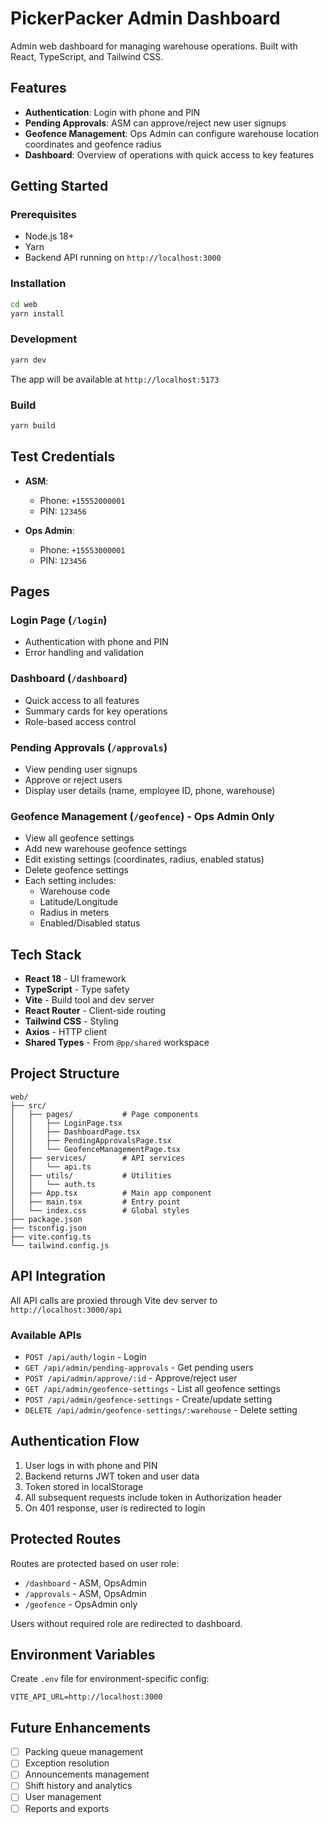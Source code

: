 # PickerPacker Admin Dashboard

Admin web dashboard for managing warehouse operations. Built with React, TypeScript, and Tailwind CSS.

## Features

- **Authentication**: Login with phone and PIN
- **Pending Approvals**: ASM can approve/reject new user signups
- **Geofence Management**: Ops Admin can configure warehouse location coordinates and geofence radius
- **Dashboard**: Overview of operations with quick access to key features

## Getting Started

### Prerequisites

- Node.js 18+
- Yarn
- Backend API running on `http://localhost:3000`

### Installation

```bash
cd web
yarn install
```

### Development

```bash
yarn dev
```

The app will be available at `http://localhost:5173`

### Build

```bash
yarn build
```

## Test Credentials

- **ASM**: 
  - Phone: `+15552000001`
  - PIN: `123456`
  
- **Ops Admin**: 
  - Phone: `+15553000001`
  - PIN: `123456`

## Pages

### Login Page (`/login`)
- Authentication with phone and PIN
- Error handling and validation

### Dashboard (`/dashboard`)
- Quick access to all features
- Summary cards for key operations
- Role-based access control

### Pending Approvals (`/approvals`)
- View pending user signups
- Approve or reject users
- Display user details (name, employee ID, phone, warehouse)

### Geofence Management (`/geofence`) - Ops Admin Only
- View all geofence settings
- Add new warehouse geofence settings
- Edit existing settings (coordinates, radius, enabled status)
- Delete geofence settings
- Each setting includes:
  - Warehouse code
  - Latitude/Longitude
  - Radius in meters
  - Enabled/Disabled status

## Tech Stack

- **React 18** - UI framework
- **TypeScript** - Type safety
- **Vite** - Build tool and dev server
- **React Router** - Client-side routing
- **Tailwind CSS** - Styling
- **Axios** - HTTP client
- **Shared Types** - From `@pp/shared` workspace

## Project Structure

```
web/
├── src/
│   ├── pages/           # Page components
│   │   ├── LoginPage.tsx
│   │   ├── DashboardPage.tsx
│   │   ├── PendingApprovalsPage.tsx
│   │   └── GeofenceManagementPage.tsx
│   ├── services/        # API services
│   │   └── api.ts
│   ├── utils/           # Utilities
│   │   └── auth.ts
│   ├── App.tsx          # Main app component
│   ├── main.tsx         # Entry point
│   └── index.css        # Global styles
├── package.json
├── tsconfig.json
├── vite.config.ts
└── tailwind.config.js
```

## API Integration

All API calls are proxied through Vite dev server to `http://localhost:3000/api`

### Available APIs

- `POST /api/auth/login` - Login
- `GET /api/admin/pending-approvals` - Get pending users
- `POST /api/admin/approve/:id` - Approve/reject user
- `GET /api/admin/geofence-settings` - List all geofence settings
- `POST /api/admin/geofence-settings` - Create/update setting
- `DELETE /api/admin/geofence-settings/:warehouse` - Delete setting

## Authentication Flow

1. User logs in with phone and PIN
2. Backend returns JWT token and user data
3. Token stored in localStorage
4. All subsequent requests include token in Authorization header
5. On 401 response, user is redirected to login

## Protected Routes

Routes are protected based on user role:
- `/dashboard` - ASM, OpsAdmin
- `/approvals` - ASM, OpsAdmin
- `/geofence` - OpsAdmin only

Users without required role are redirected to dashboard.

## Environment Variables

Create `.env` file for environment-specific config:

```env
VITE_API_URL=http://localhost:3000
```

## Future Enhancements

- [ ] Packing queue management
- [ ] Exception resolution
- [ ] Announcements management
- [ ] Shift history and analytics
- [ ] User management
- [ ] Reports and exports
